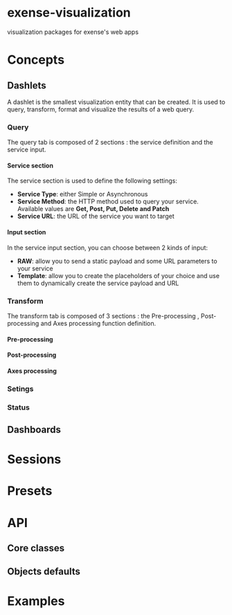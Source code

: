 # exense-visualization
visualization packages for exense's web apps

# Concepts
## Dashlets

A dashlet is the smallest visualization entity that can be created. It is used to query, transform, format and visualize the results of a web query.

### Query

The query tab is composed of 2 sections : the service definition and the service input.

#### Service section
The service  section is used to define the following settings:
- **Service Type**: either Simple or Asynchronous
- **Service Method**: the HTTP method used to query your service. Available values are **Get, Post, Put, Delete and Patch**
- **Service URL**: the URL of the service you want to target

#### Input section
In the service input section, you can choose between 2 kinds of input:
- **RAW**: allow you to send a static payload and some URL parameters to your service
- **Template**: allow you to create the placeholders of your choice and use them to dynamically create the service payload and URL 

### Transform

The transform tab is composed of 3 sections : the Pre-processing , Post-processing and Axes processing function definition.

#### Pre-processing

#### Post-processing


#### Axes processing

### Setings
### Status

## Dashboards

# Sessions

# Presets

# API
## Core classes
## Objects defaults

# Examples

